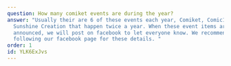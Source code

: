 ```yaml
---
question: How many comiket events are during the year?
answer: "Usually their are 6 of these events each year, Comiket, Comic1, and
  Sunshine Creation that happen twice a year. When these event items are
  announced, we will post on facebook to let everyone know. We recommend
  following our facebook page for these details. "
order: 1
id: YLK6ExJvs
---
```

